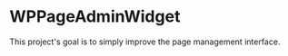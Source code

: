 WPPageAdminWidget
=================
This project's goal is to simply improve the page management interface.
